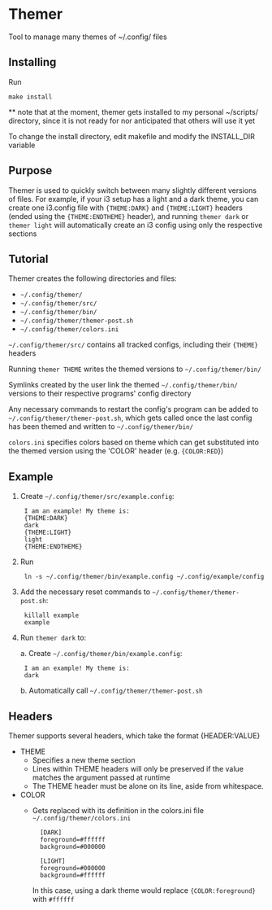 # Themer

Tool to manage many themes of ~/.config/ files

## Installing

Run

	make install

** note that at the moment, themer gets installed to my personal ~/scripts/ directory, since it is not ready for nor anticipated that others will use it yet

To change the install directory, edit makefile and modify the INSTALL_DIR variable

## Purpose

Themer is used to quickly switch between many slightly different versions of files. For example, if your i3 setup has a light and a dark theme, you can create one i3.config file with `{THEME:DARK}` and `{THEME:LIGHT}` headers (ended using the `{THEME:ENDTHEME}` header), and running `themer dark` or `themer light` will automatically create an i3 config using only the respective sections

## Tutorial

Themer creates the following directories and files:
* `~/.config/themer/`
* `~/.config/themer/src/`
* `~/.config/themer/bin/`
* `~/.config/themer/themer-post.sh`
* `~/.config/themer/colors.ini`

`~/.config/themer/src/` contains all tracked configs, including their `{THEME}` headers

Running `themer THEME` writes the themed versions to `~/.config/themer/bin/`

Symlinks created by the user link the themed `~/.config/themer/bin/` versions to their respective programs' config directory

Any necessary commands to restart the config's program can be added to `~/.config/themer/themer-post.sh`, which gets called once the last config has been themed and written to `~/.config/themer/bin/`

`colors.ini` specifies colors based on theme which can get substituted into the themed version using the 'COLOR' header (e.g. `{COLOR:RED`})

## Example

1. Create `~/.config/themer/src/example.config`:

		I am an example! My theme is:
		{THEME:DARK}
		dark
		{THEME:LIGHT}
		light
		{THEME:ENDTHEME}

2. Run

		ln -s ~/.config/themer/bin/example.config ~/.config/example/config

3. Add the necessary reset commands to `~/.config/themer/themer-post.sh`:

		killall example
		example

4. Run `themer dark` to:

	a. Create `~/.config/themer/bin/example.config`:
	
		I am an example! My theme is:
		dark

	b. Automatically call `~/.config/themer/themer-post.sh`

## Headers

Themer supports several headers, which take the format {HEADER:VALUE}

* THEME
	- Specifies a new theme section
	- Lines within THEME headers will only be preserved if the value matches the argument passed at runtime
	- The THEME header must be alone on its line, aside from whitespace.
* COLOR
	- Gets replaced with its definition in the colors.ini file
		`~/.config/themer/colors.ini`

			[DARK]
			foreground=#ffffff
			background=#000000

			[LIGHT]
			foreground=#000000
			background=#ffffff

		In this case, using a dark theme would replace `{COLOR:foreground}` with `#ffffff`
